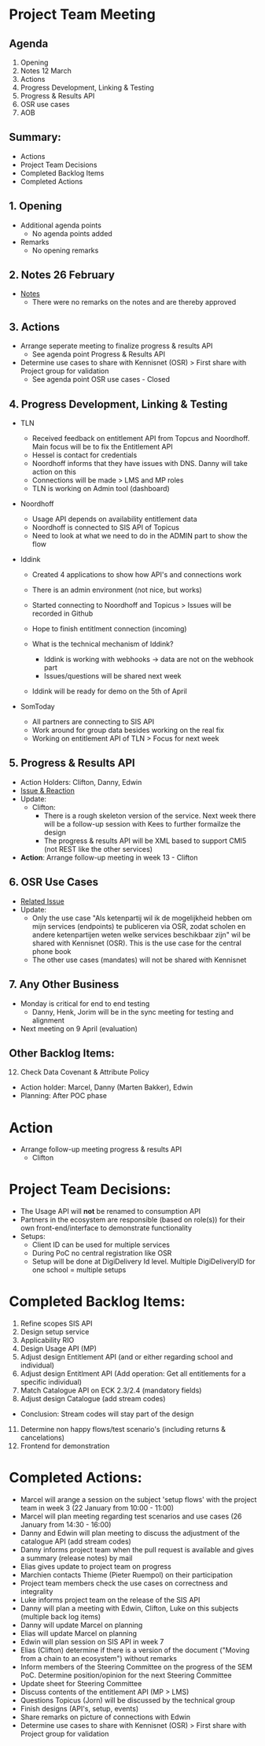 # Project Team Meeting

## Agenda
1. Opening
2. Notes 12 March
3. Actions
4. Progress Development, Linking & Testing
5. Progress & Results API
6. OSR use cases
7. AOB

## Summary:
- Actions
- Project Team Decisions
- Completed Backlog Items
- Completed Actions

## 1. Opening
 - Additional agenda points
   - No agenda points added
 - Remarks
   - No opening remarks

## 2. Notes 26 February
- [Notes](https://github.com/stichtingsem/pilot-phase/blob/main/Project%20Team/Meeting-12-March.md)
   - There were no remarks on the notes and are thereby approved

## 3. Actions
 - Arrange seperate meeting to finalize progress & results API
      - See agenda point Progress & Results API
 - Determine use cases to share with Kennisnet (OSR) > First share with Project group for validation
      - See agenda point OSR use cases - Closed

## 4. Progress Development, Linking & Testing
        
   - TLN
     - Received feedback on entitlement API from Topcus and Noordhoff. Main focus will be to fix the Entitlement API
     - Hessel is contact for credentials
     - Noordhoff informs that they have issues with DNS. Danny will take action on this
     - Connections will be made > LMS and MP roles
     - TLN is working on Admin tool (dashboard)
   
   - Noordhoff
     - Usage API depends on availability entitlement data
     - Noordhoff is connected to SIS API of Topicus
     - Need to look at what we need to do in the ADMIN part to show the flow

   - Iddink
     - Created 4 applications to show how API's and connections work
     - There is an admin environment (not nice, but works)
     - Started connecting to Noordhoff and Topicus > Issues will be recorded in Github
     - Hope to finish entitlment connection (incoming)

     - What is the technical mechanism of Iddink?
       - Iddink is working with webhooks -> data are not on the webhook part
       - Issues/questions will be shared next week
     - Iddink will be ready for demo on the 5th of April

   - SomToday
     - All partners are connecting to SIS API
     - Work around for group data besides working on the real fix
     - Working on entitlement API of TLN > Focus for next week
   
   
       
## 5. Progress & Results API
  - Action Holders: Clifton, Danny, Edwin
  - [Issue & Reaction](https://github.com/stichtingsem/pilot-phase/issues/14)
  - Update:
    - Clifton:
      - There is a rough skeleton version of the service. Next week there will be a follow-up session with Kees to further formailze the design
      - The progress & results API will be XML based to support CMI5 (not REST like the other services)
  - **Action**: Arrange follow-up meeting in week 13 - Clifton

## 6. OSR Use Cases
  - [Related Issue](https://github.com/stichtingsem/pilot-phase/issues/11)
  - Update:
     - Only the use case "Als ketenpartij wil ik de mogelijkheid hebben om mijn services (endpoints) te publiceren via OSR, zodat scholen en andere ketenpartijen weten welke services beschikbaar zijn" wil be shared with Kennisnet (OSR). This is the use case for the central phone book
     - The other use cases (mandates) will not be shared with Kennisnet 


## 7. Any Other Business
  - Monday is critical for end to end testing
    - Danny, Henk, Jorim will be in the sync meeting for testing and alignment
  - Next meeting on 9 April (evaluation)

## Other Backlog Items:
12. Check Data Covenant & Attribute Policy
  - Action holder: Marcel, Danny (Marten Bakker), Edwin
  - Planning: After POC phase

# Action

- Arrange follow-up meeting progress & results API
  - Clifton 

# Project Team Decisions:
 - The Usage API will **not** be renamed to consumption API
 - Partners in the ecosystem are responsible (based on role(s)) for their own front-end/interface to demonstrate functionality
 - Setups:
    - Client ID can be used for multiple services
    - During PoC no central registration like OSR
    - Setup will be done at DigiDelivery Id level. Multiple DigiDeliveryID for one school = multiple setups

# Completed Backlog Items:
1. Refine scopes SIS API
2. Design setup service
4. Applicability RIO
5. Design Usage API (MP)
7. Adjust design Entitlement API (and or either regarding school and individual)
8. Adjust design Entitlment API (Add operation: Get all entitlements for a specific individual)
9. Match Catalogue API on ECK 2.3/2.4 (mandatory fields)
10. Adjust design Catalogue (add stream codes)
  - Conclusion: Stream codes will stay part of the design
11. Determine non happy flows/test scenario's (including returns & cancelations)
13. Frontend for demonstration

# Completed Actions:
 - Marcel will arange a session on the subject 'setup flows' with the project team in week 3 (22 January from 10:00 - 11:00)
 - Marcel will plan meeting regarding test scenarios and use cases (26 January from 14:30 - 16:00)
 - Danny and Edwin will plan meeting to discuss the adjustment of the catalogue API (add stream codes)
 - Danny informs project team when the pull request is available and gives a summary (release notes) by mail
 - Elias gives update to project team on progress
 - Marchien contacts Thieme (Pieter Ruempol) on their participation
 - Project team members check the use cases on correctness and integrality
 - Luke informs project team on the release of the SIS API
 - Danny will plan a meeting with Edwin, Clifton, Luke on this subjects (multiple back log items)
 - Danny will update Marcel on planning
 - Elias will update Marcel on planning
 - Edwin will plan session on SIS API in week 7
 - Elias (Clifton) determine if there is a version of the document ("Moving from a chain to an ecosystem") without remarks
 - Inform members of the Steering Committee on the progress of the SEM PoC. Determine position/opinion for the next Steering Committee
 - Update sheet for Steering Committee
 - Discuss contents of the entitlement API (MP > LMS)
 - Questions Topicus (Jorn) will be discussed by the technical group
 - Finish designs (API's, setup, events)
 - Share remarks on picture of connections with Edwin
 - Determine use cases to share with Kennisnet (OSR) > First share with Project group for validation
